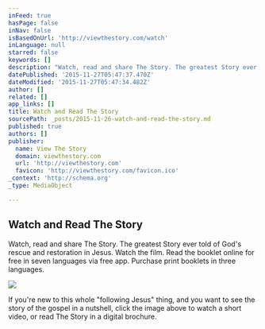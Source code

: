 ```yaml
---
inFeed: true
hasPage: false
inNav: false
isBasedOnUrl: 'http://viewthestory.com/watch'
inLanguage: null
starred: false
keywords: []
description: "Watch, read and share The Story. The greatest Story ever told of God's rescue and restoration in Jesus. Watch the film. Read the booklet online for free in seven languages via free app. Purchase print booklets in three languages."
datePublished: '2015-11-27T05:47:37.470Z'
dateModified: '2015-11-27T05:47:34.482Z'
author: []
related: []
app_links: []
title: Watch and Read The Story
sourcePath: _posts/2015-11-26-watch-and-read-the-story.md
published: true
authors: []
publisher:
  name: View The Story
  domain: viewthestory.com
  url: 'http://viewthestory.com'
  favicon: 'http://viewthestory.com/favicon.ico'
_context: 'http://schema.org'
_type: MediaObject

---
```

<article style=""><h1>Watch and Read The Story</h1><p>Watch, read and share The Story. The greatest Story ever told of God's rescue and restoration in Jesus. Watch the film. Read the booklet online for free in seven languages via free app. Purchase print booklets in three languages.</p><img src="http://viewthestory.com/img/social/the_story.jpg" /></article>

If you're new to this whole "following Jesus" thing, and you want to see the story of the gospel in a nutshell, click the image above to watch a short video, or read The Story in a digital brochure.